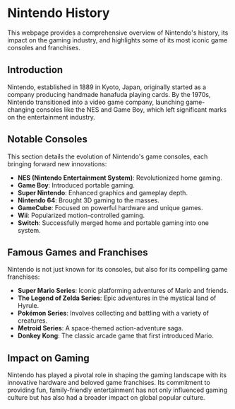 # Nintendo History

This webpage provides a comprehensive overview of Nintendo's history, its impact on the gaming industry, and highlights some of its most iconic game consoles and franchises.

## Introduction

Nintendo, established in 1889 in Kyoto, Japan, originally started as a company producing handmade hanafuda playing cards. By the 1970s, Nintendo transitioned into a video game company, launching game-changing consoles like the NES and Game Boy, which left significant marks on the entertainment industry.

## Notable Consoles

This section details the evolution of Nintendo's game consoles, each bringing forward new innovations:

- **NES (Nintendo Entertainment System)**: Revolutionized home gaming.
- **Game Boy**: Introduced portable gaming.
- **Super Nintendo**: Enhanced graphics and gameplay depth.
- **Nintendo 64**: Brought 3D gaming to the masses.
- **GameCube**: Focused on powerful hardware and unique games.
- **Wii**: Popularized motion-controlled gaming.
- **Switch**: Successfully merged home and portable gaming into one system.

## Famous Games and Franchises

Nintendo is not just known for its consoles, but also for its compelling game franchises:

- **Super Mario Series**: Iconic platforming adventures of Mario and friends.
- **The Legend of Zelda Series**: Epic adventures in the mystical land of Hyrule.
- **Pokémon Series**: Involves collecting and battling with a variety of creatures.
- **Metroid Series**: A space-themed action-adventure saga.
- **Donkey Kong**: The classic arcade game that first introduced Mario.

## Impact on Gaming

Nintendo has played a pivotal role in shaping the gaming landscape with its innovative hardware and beloved game franchises. Its commitment to providing fun, family-friendly entertainment has not only influenced gaming culture but has also had a broader impact on global popular culture.
